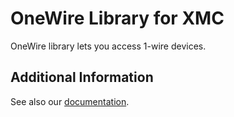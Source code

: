 # OneWire Library for XMC

OneWire library lets you access 1-wire devices.

## Additional Information
See also our [documentation](https://xmc-arduino.readthedocs.io/en/latest/builtin-libraries.html).
